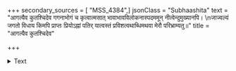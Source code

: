 +++
secondary_sources = [ "MSS_4384",]
jsonClass = "Subhaashita"
text = "आगत्यैव कुतश्चिदेव गगनाभोगं च कृत्वात्मसात् भावाभावविलोकनास्पदममून् नीत्वेन्दुमुख्यानपि।  \nजाज्वल्यं जगतो विधाय किमपि प्राप्तः प्रियोऽह्नां पतिर् यात्वस्तं प्रविशत्वथाब्धिमथवा मेरौ परिभ्राम्यतु॥"
title = "आगत्यैव कुतश्चिदेव"

+++

<details><summary>Text</summary>

आगत्यैव कुतश्चिदेव गगनाभोगं च कृत्वात्मसात् भावाभावविलोकनास्पदममून् नीत्वेन्दुमुख्यानपि।  
जाज्वल्यं जगतो विधाय किमपि प्राप्तः प्रियोऽह्नां पतिर् यात्वस्तं प्रविशत्वथाब्धिमथवा मेरौ परिभ्राम्यतु॥
</details>
